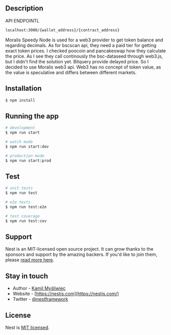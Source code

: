 
## Description

API ENDPOINTL 
```bash
localhost:3000/{wallet_address}/{contract_address}
```
Moralis Speedy Node is used for a web3 provider to get token balance and regarding decimals.
As for bscscan api, they need a paid tier for getting exact token prices.
I checked poocoin and pancakeswap how they calculate the price. As I see they call continously the bsc-dataseed through web3.js, but I didn't find the solution yet.
Bitquery provide delayed price.
So I decided to use Moralis web3 api.
Web3 has no concept of token value, as the value is speculative and differs between different markets.

## Installation

```bash
$ npm install
```

## Running the app

```bash
# development
$ npm run start

# watch mode
$ npm run start:dev

# production mode
$ npm run start:prod
```

## Test

```bash
# unit tests
$ npm run test

# e2e tests
$ npm run test:e2e

# test coverage
$ npm run test:cov
```

## Support

Nest is an MIT-licensed open source project. It can grow thanks to the sponsors and support by the amazing backers. If you'd like to join them, please [read more here](https://docs.nestjs.com/support).

## Stay in touch

- Author - [Kamil Myśliwiec](https://kamilmysliwiec.com)
- Website - [https://nestjs.com](https://nestjs.com/)
- Twitter - [@nestframework](https://twitter.com/nestframework)

## License

Nest is [MIT licensed](LICENSE).
